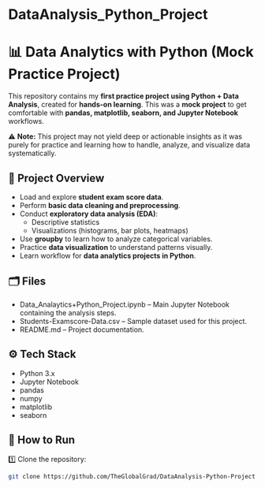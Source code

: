 # DataAnalysis_Python_Project

# 📊 Data Analytics with Python (Mock Practice Project)

This repository contains my **first practice project using Python + Data Analysis**, created for **hands-on learning**. This was a **mock project** to get comfortable with **pandas, matplotlib, seaborn, and Jupyter Notebook** workflows.

⚠️ **Note:** This project may not yield deep or actionable insights as it was purely for practice and learning how to handle, analyze, and visualize data systematically.


## 🚀 Project Overview

- Load and explore **student exam score data**.
- Perform **basic data cleaning and preprocessing**.
- Conduct **exploratory data analysis (EDA)**:
  - Descriptive statistics
  - Visualizations (histograms, bar plots, heatmaps)
- Use **groupby** to learn how to analyze categorical variables.
- Practice **data visualization** to understand patterns visually.
- Learn workflow for **data analytics projects in Python**.


## 🗂️ Files

- Data_Analaytics+Python_Project.ipynb – Main Jupyter Notebook containing the analysis steps.
- Students-Examscore-Data.csv – Sample dataset used for this project.
- README.md – Project documentation.


## ⚙️ Tech Stack

- Python 3.x
- Jupyter Notebook
- pandas
- numpy
- matplotlib
- seaborn


## 📌 How to Run

1️⃣ Clone the repository:
```bash
git clone https://github.com/TheGlobalGrad/DataAnalysis-Python-Project.git
